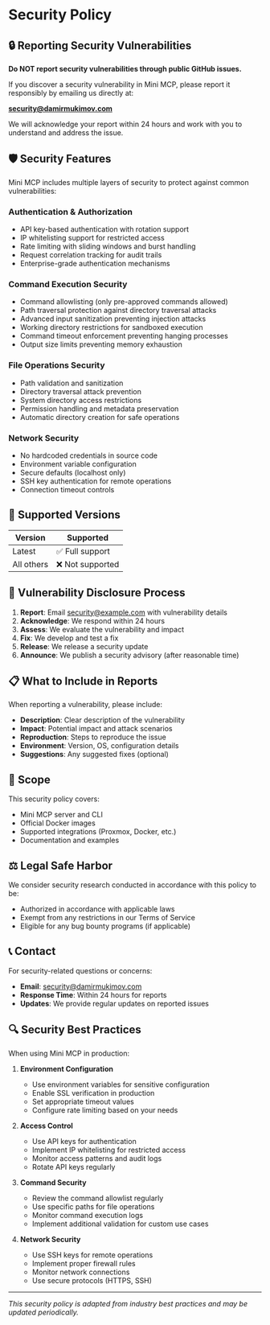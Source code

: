 # Security Policy

## 🔒 Reporting Security Vulnerabilities

**Do NOT report security vulnerabilities through public GitHub issues.**

If you discover a security vulnerability in Mini MCP, please report it responsibly by emailing us directly at:

**security@damirmukimov.com**

We will acknowledge your report within 24 hours and work with you to understand and address the issue.

## 🛡️ Security Features

Mini MCP includes multiple layers of security to protect against common vulnerabilities:

### Authentication & Authorization
- API key-based authentication with rotation support
- IP whitelisting support for restricted access
- Rate limiting with sliding windows and burst handling
- Request correlation tracking for audit trails
- Enterprise-grade authentication mechanisms

### Command Execution Security
- Command allowlisting (only pre-approved commands allowed)
- Path traversal protection against directory traversal attacks
- Advanced input sanitization preventing injection attacks
- Working directory restrictions for sandboxed execution
- Command timeout enforcement preventing hanging processes
- Output size limits preventing memory exhaustion

### File Operations Security
- Path validation and sanitization
- Directory traversal attack prevention
- System directory access restrictions
- Permission handling and metadata preservation
- Automatic directory creation for safe operations

### Network Security
- No hardcoded credentials in source code
- Environment variable configuration
- Secure defaults (localhost only)
- SSH key authentication for remote operations
- Connection timeout controls

## 🔧 Supported Versions

| Version | Supported          |
|---------|-------------------|
| Latest  | ✅ Full support   |
| All others | ❌ Not supported |

## 🚨 Vulnerability Disclosure Process

1. **Report**: Email security@example.com with vulnerability details
2. **Acknowledge**: We respond within 24 hours
3. **Assess**: We evaluate the vulnerability and impact
4. **Fix**: We develop and test a fix
5. **Release**: We release a security update
6. **Announce**: We publish a security advisory (after reasonable time)

## 📋 What to Include in Reports

When reporting a vulnerability, please include:

- **Description**: Clear description of the vulnerability
- **Impact**: Potential impact and attack scenarios
- **Reproduction**: Steps to reproduce the issue
- **Environment**: Version, OS, configuration details
- **Suggestions**: Any suggested fixes (optional)

## 🎯 Scope

This security policy covers:

- Mini MCP server and CLI
- Official Docker images
- Supported integrations (Proxmox, Docker, etc.)
- Documentation and examples

## ⚖️ Legal Safe Harbor

We consider security research conducted in accordance with this policy to be:

- Authorized in accordance with applicable laws
- Exempt from any restrictions in our Terms of Service
- Eligible for any bug bounty programs (if applicable)

## 📞 Contact

For security-related questions or concerns:

- **Email**: security@damirmukimov.com
- **Response Time**: Within 24 hours for reports
- **Updates**: We provide regular updates on reported issues

## 🔍 Security Best Practices

When using Mini MCP in production:

1. **Environment Configuration**
   - Use environment variables for sensitive configuration
   - Enable SSL verification in production
   - Set appropriate timeout values
   - Configure rate limiting based on your needs

2. **Access Control**
   - Use API keys for authentication
   - Implement IP whitelisting for restricted access
   - Monitor access patterns and audit logs
   - Rotate API keys regularly

3. **Command Security**
   - Review the command allowlist regularly
   - Use specific paths for file operations
   - Monitor command execution logs
   - Implement additional validation for custom use cases

4. **Network Security**
   - Use SSH keys for remote operations
   - Implement proper firewall rules
   - Monitor network connections
   - Use secure protocols (HTTPS, SSH)

---

*This security policy is adapted from industry best practices and may be updated periodically.*
